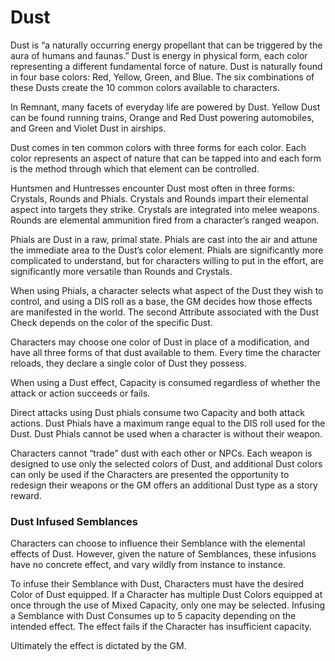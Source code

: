 # Dust
Dust is “a naturally occurring energy propellant that can be triggered by the aura of humans and faunas.” Dust is energy in physical form, each color representing a different fundamental force of nature. Dust is naturally found in four base colors: Red, Yellow, Green, and Blue. The six combinations of these Dusts create the 10 common colors available to characters.

In Remnant, many facets of everyday life are powered by Dust. Yellow Dust can be found running trains, Orange and Red Dust powering automobiles, and Green and Violet Dust in airships.

Dust comes in ten common colors with three forms for each color. Each color represents an aspect of nature that can be tapped into and each form is the method through which that element can be controlled.

Huntsmen and Huntresses encounter Dust most often in three forms: Crystals, Rounds and Phials. Crystals and Rounds impart their elemental aspect into targets they strike. Crystals are integrated into melee weapons. Rounds are elemental ammunition fired from a character’s ranged weapon.

Phials are Dust in a raw, primal state. Phials are cast into the air and attune the immediate area to the Dust’s color element. Phials are significantly more complicated to understand, but for characters willing to put in the effort, are significantly more versatile than Rounds and Crystals.

When using Phials, a character selects what aspect of the Dust they wish to control, and using a DIS roll as a base, the GM decides how those effects are manifested in the world. The second Attribute associated with the Dust Check depends on the color of the specific Dust.

Characters may choose one color of Dust in place of a modification, and have all three forms of that dust available to them. Every time the character reloads, they declare a single color of Dust they possess.

When using a Dust effect, Capacity is consumed regardless of whether the attack or action succeeds or fails.

Direct attacks using Dust phials consume two Capacity and both attack actions. Dust Phials have a maximum range equal to the DIS roll used for the Dust. Dust Phials cannot be used when a character is without their weapon.

Characters cannot “trade” dust with each other or NPCs. Each weapon is designed to use only the selected colors of Dust, and additional Dust colors can only be used if the Characters are presented the opportunity to redesign their weapons or the GM offers an additional Dust type as a story reward.

### Dust Infused Semblances
Characters can choose to influence their Semblance with the elemental effects of Dust. However, given the nature of Semblances, these infusions have no concrete effect, and vary wildly from instance to instance.

To infuse their Semblance with Dust, Characters must have the desired Color of Dust equipped. If a Character has multiple Dust Colors equipped at once through the use of Mixed Capacity, only one may be selected. Infusing a Semblance with Dust Consumes up to 5 capacity depending on the intended effect. The effect fails if the Character has insufficient capacity.

Ultimately the effect is dictated by the GM.
